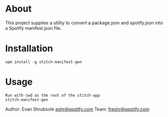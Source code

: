 About
=====

This project supplies a utility to convert a package.json and spotify.json
into a Spotify manifest.json file.

Installation
============

```
npm install -g stitch-manifest-gen
```

Usage
=====

```
Run with cwd as the root of the stitch-app
stitch-manifest-gen
```

Author: Evan Shrubsole eshr@spotify.com
Team: freshr@spotify.com
